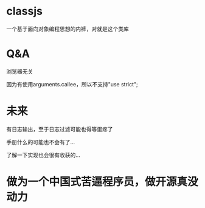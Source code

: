 classjs
===
一个基于面向对象编程思想的内裤，对就是这个类库




Q&A
===
浏览器无关

因为有使用arguments.callee，所以不支持"use strict";




未来
===

有日志输出，至于日志过滤可能也得等蛋疼了

手册什么的可能也不会有了...

了解一下实现也会很有收获的...




做为一个中国式苦逼程序员，做开源真没动力
===



